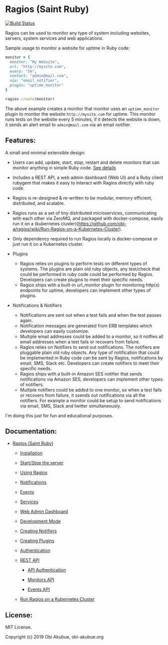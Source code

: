 # Ragios (Saint Ruby)

[![Build Status](https://travis-ci.org/obi-a/ragios.svg?branch=master)](https://travis-ci.org/obi-a/ragios)

Ragios can be used to monitor any type of system including websites, servers, system services and web applications.

Sample usage to monitor a website for uptime in Ruby code:
```ruby
monitor = {
  monitor: "My Website",
  url: "http://mysite.com",
  every: "5m",
  contact: "admin@mail.com",
  via: "email_notifier",
  plugin: "uptime_monitor"
}

ragios.create(monitor)
```
The above example creates a monitor that monitor uses an `uptime_monitor` plugin to monitor the website `http://mysite.com` for uptime. This monitor runs tests on the website every 5 minutes, if it detects the website is down, it sends an  alert email to `admin@mail.com` via an email notifier.

## Features:
A small and minimal extensible design:
* Users can add, update, start, stop, restart and delete monitors that can monitor anything in simple Ruby code. [See details](http://www.whisperservers.com/ragios/ragios-saint-ruby/using-ragios/)

* Includes a REST API, a web admin dashboard (Web UI) and a Ruby client rubygem that makes it easy to interact with Ragios directly with ruby code.

* Ragios is re-designed & re-written to be modular, memory efficient, distributed, and scalable.

* Ragios runs as a set of tiny distributed microservices, communicating with each other via ZeroMQ, and packaged with docker-compose, easily run it on a (kubernetes cluster)(https://github.com/obi-a/ragios/wiki/Run-Ragios-on-a-Kubernetes-Cluster).

* Only dependency required to run Ragios locally is docker-compose or just run it on a Kubernetes cluster.

* Plugins
  + Ragios relies on plugins to perform tests on different types of systems. The plugins are plain old ruby objects, any test/check that could be performed in ruby code could be performed by Ragios. Developers can create plugins to meet their specific needs.
  + Ragios ships with a built-in url_monitor plugin for monitoring http(s) endpoints for uptime, developers can implement other types of plugins.

* Notifications & Notifiers
  + Notifications are sent out when a test fails and when the test passes again.
  + Notification messages are generated from ERB templates which developers can easily customize.
  + Multiple email addresses could be added to a monitor, so it notfies all email addresses when a test fails or recovers from failure.
  + Ragios relies on Notifiers to send out notifications. The notifiers are pluggable plain old ruby objects. Any type of notification that could be implemented in Ruby code can be sent by Ragios, notifications by email, SMS, Slack etc. Developers can create notifiers to meet their specific needs.
  + Ragios ships with a built-in Amazon SES notifier that sends notifications via Amazon SES, developers can implement other types of notifiers.
  + Multiple notifiers could be added to one monitor, so when a test fails or recovers from failure, it ssends out notifications via all the notifiers. For example a monitor could be setup to send notifications via email, SMS, Slack and twitter simultaneously.


I'm doing this just for fun and educational purposes.

## Documentation:


* [Ragios (Saint Ruby)](http://www.whisperservers.com/ragios/ragios-saint-ruby/)

   + [Installation](http://www.whisperservers.com/ragios/ragios-saint-ruby/installation/)

   + [Start/Stop the server](http://www.whisperservers.com/ragios/running-ragios/)

   + [Using Ragios](http://www.whisperservers.com/ragios/ragios-saint-ruby/using-ragios/)

   + [Notifications](http://www.whisperservers.com/ragios/ragios-saint-ruby/notifications/)

   + [Events](http://www.whisperservers.com/ragios/events/)

   + [Services](http://www.whisperservers.com/ragios/services/)

   + [Web Admin Dashboard](https://github.com/obi-a/ragios/wiki/Web-Admin-Dashboard)

   + [Development Mode](http://www.whisperservers.com/ragios/development-mode/)

   + [Creating Notifiers](http://www.whisperservers.com/ragios/notifiers/)

   + [Creating Plugins](http://www.whisperservers.com/ragios/plugins/)

   + [Authentication](http://www.whisperservers.com/ragios/authentication/)

   + [REST API](http://www.whisperservers.com/ragios/ragios-rest-api/)

     * [API Authentication](http://www.whisperservers.com/ragios/api-authentication/)

     * [Monitors API](http://www.whisperservers.com/ragios/monitors-api/)

     * [Events API](http://www.whisperservers.com/ragios/events-api/)
   + [Run Ragios on a Kubernetes Cluster](https://github.com/obi-a/ragios/wiki/Run-Ragios-on-a-Kubernetes-Cluster)


## License:
MIT License.

Copyright (c) 2019 Obi Akubue, obi-akubue.org
